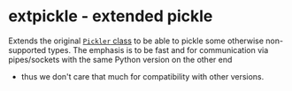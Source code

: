 # extpickle - extended pickle

Extends the original [`Pickler` class](https://docs.python.org/ibrary/pickle.html)
to be able to pickle some otherwise non-supported types.
The emphasis is to be fast and for communication via pipes/sockets
with the same Python version on the other end
- thus we don't care that much for compatibility with other versions.

